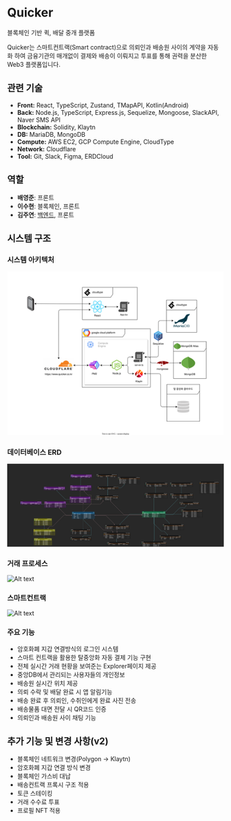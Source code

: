 # Quicker

블록체인 기반 퀵, 배달 중개 플랫폼

Quicker는 스마트컨트랙(Smart contract)으로 의뢰인과 배송원 사이의 계약을 자동화 하여 금융기관의 매개없이 결제와 배송이 이뤄지고 투표를 통해 권력을 분산한 Web3 플랫폼입니다.

## 관련 기술

- **Front:** React, TypeScript, Zustand, TMapAPI, Kotlin(Android)
- **Back:** Node.js, TypeScript, Express.js, Sequelize, Mongoose, SlackAPI, Naver SMS API
- **Blockchain:** Solidity, Klaytn
- **DB:** MariaDB, MongoDB
- **Compute:** AWS EC2, GCP Compute Engine, CloudType
- **Network:** Cloudflare
- **Tool:** Git, Slack, Figma, ERDCloud

## 역할

- **배영준**: 프론트
- **이수현**: 블록체인, 프론트
- **김주연**: [백엔드](docs/backend/보고서.md), 프론트

## 시스템 구조

### 시스템 아키텍처

![Alt text](docs/images/system-structure.svg)

### 데이터베이스 ERD

![Alt text](<docs/images/데이터베이스 구조.png>)

### 거래 프로세스

![Alt text](https://github.com/dltndn/Quicker_web_part/assets/70008866/ba37075e-ff43-4919-a7c8-26c3f892935f)

### 스마트컨트랙

![Alt text](https://github.com/dltndn/Quicker_web_part/assets/70008866/4d58b4e5-445f-4dac-a82e-e0f5e9486a96)

### 주요 기능

- 암호화폐 지갑 연결방식의 로그인 시스템
- 스마트 컨트랙을 활용한 탈중앙화 자동 결제 기능 구현
- 전체 실시간 거래 현황을 보여준는 Explorer페이지 제공
- 중앙DB에서 관리되는 사용자들의 개인정보
- 배송원 실시간 위치 제공
- 의뢰 수락 및 배달 완료 시 앱 알림기능
- 배송 완료 후 의뢰인, 수취인에게 완료 사진 전송
- 배송물품 대면 전달 시 QR코드 인증
- 의뢰인과 배송원 사이 채팅 기능

## 추가 기능 및 변경 사항(v2)

- 블록체인 네트워크 변경(Polygon -> Klaytn)
- 암호화폐 지갑 연결 방식 변경
- 블록체인 가스비 대납
- 배송컨트랙 프록시 구조 적용
- 토큰 스테이킹
- 거래 수수료 투표
- 프로필 NFT 적용
